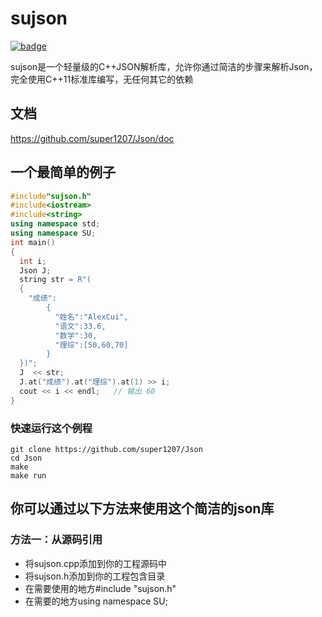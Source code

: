 # sujson
[![badge](https://img.shields.io/badge/sujson%2F1.0.0-green.svg)](http://github.com/super1207/Json)

sujson是一个轻量级的C++JSON解析库，允许你通过简洁的步骤来解析Json，完全使用C++11标准库编写，无任何其它的依赖

##  文档

https://github.com/super1207/Json/doc

## 一个最简单的例子
  ```cpp
  #include"sujson.h"
  #include<iostream>
  #include<string>
  using namespace std;
  using namespace SU;
  int main()
  {
    int i;
    Json J;
    string str = R"(
    {
      "成绩":
          {
            "姓名":"AlexCui",
            "语文":33.6,
            "数学":30,
            "理综":[50,60,70]    
          }
    })";
    J  << str;  
    J.at("成绩").at("理综").at(1) >> i;
    cout << i << endl;   // 输出 60
  }
  ```
  ### 快速运行这个例程
    git clone https://github.com/super1207/Json
    cd Json
    make
    make run
 ## 你可以通过以下方法来使用这个简洁的json库
 ### 方法一：从源码引用
 * 将sujson.cpp添加到你的工程源码中
 * 将sujson.h添加到你的工程包含目录
 * 在需要使用的地方#include "sujson.h"
 * 在需要的地方using namespace SU;
